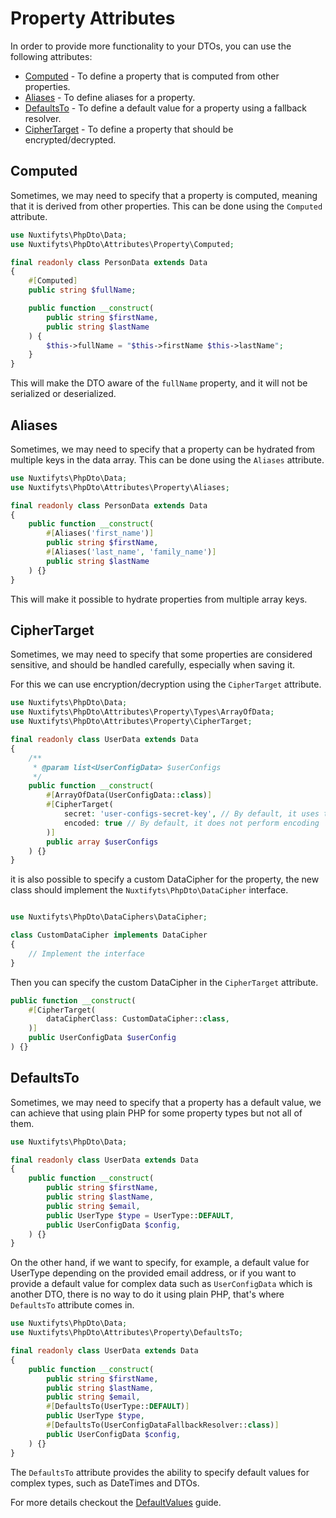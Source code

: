 Property Attributes
=

In order to provide more functionality to your DTOs, you can use the following attributes:
- [Computed](#Computed) - To define a property that is computed from other properties.
- [Aliases](#Aliases) - To define aliases for a property.
- [DefaultsTo](#DefaultsTo) - To define a default value for a property using a fallback resolver.
- [CipherTarget](#CipherTarget) - To define a property that should be encrypted/decrypted.

Computed
-

Sometimes, we may need to specify that a property is computed, meaning that it is derived from other properties. 
This can be done using the `Computed` attribute.

```php
use Nuxtifyts\PhpDto\Data;
use Nuxtifyts\PhpDto\Attributes\Property\Computed;

final readonly class PersonData extends Data
{
    #[Computed]
    public string $fullName;

    public function __construct(
        public string $firstName,
        public string $lastName
    ) {
        $this->fullName = "$this->firstName $this->lastName";
    }
}
```

This will make the DTO aware of the `fullName` property, and it will not be serialized or deserialized.

Aliases
-

Sometimes, we may need to specify that a property can be hydrated from multiple keys in the data array.
This can be done using the `Aliases` attribute.

```php
use Nuxtifyts\PhpDto\Data;
use Nuxtifyts\PhpDto\Attributes\Property\Aliases;

final readonly class PersonData extends Data
{
    public function __construct(
        #[Aliases('first_name')]
        public string $firstName,
        #[Aliases('last_name', 'family_name')]
        public string $lastName   
    ) {}
}
```

This will make it possible to hydrate properties from multiple array keys.

CipherTarget
-

Sometimes, we may need to specify that some properties are considered sensitive, and should be
handled carefully, especially when saving it. 

For this we can use encryption/decryption using the `CipherTarget` attribute.

```php
use Nuxtifyts\PhpDto\Data;
use Nuxtifyts\PhpDto\Attributes\Property\Types\ArrayOfData;
use Nuxtifyts\PhpDto\Attributes\Property\CipherTarget;

final readonly class UserData extends Data
{
    /** 
     * @param list<UserConfigData> $userConfigs
     */
    public function __construct(
        #[ArrayOfData(UserConfigData::class)]
        #[CipherTarget(
            secret: 'user-configs-secret-key', // By default, it uses the class name
            encoded: true // By default, it does not perform encoding
        )]
        public array $userConfigs
    ) {}
}

```

it is also possible to specify a custom DataCipher for the property,
the new class should implement the `Nuxtifyts\PhpDto\DataCipher` interface.

```php

use Nuxtifyts\PhpDto\DataCiphers\DataCipher;

class CustomDataCipher implements DataCipher
{
    // Implement the interface
}
```

Then you can specify the custom DataCipher in the `CipherTarget` attribute.

```php
public function __construct(
    #[CipherTarget(
        dataCipherClass: CustomDataCipher::class,
    )]
    public UserConfigData $userConfig
) {}
```

DefaultsTo
-

Sometimes, we may need to specify that a property has a default value, 
we can achieve that using plain PHP for some property types but not all of them.

```php
use Nuxtifyts\PhpDto\Data;

final readonly class UserData extends Data
{
    public function __construct(
        public string $firstName,
        public string $lastName,
        public string $email,
        public UserType $type = UserType::DEFAULT,
        public UserConfigData $config,
    ) {}
}
```

On the other hand, if we want to specify, for example, a default value for UserType depending 
on the provided email address, or if you want to provide a default value for complex data such as
`UserConfigData` which is another DTO, there is no way to do it using plain PHP, 
that's where `DefaultsTo` attribute comes in.

```php
use Nuxtifyts\PhpDto\Data;
use Nuxtifyts\PhpDto\Attributes\Property\DefaultsTo;

final readonly class UserData extends Data
{
    public function __construct(
        public string $firstName,
        public string $lastName,
        public string $email,
        #[DefaultsTo(UserType::DEFAULT)]
        public UserType $type,
        #[DefaultsTo(UserConfigDataFallbackResolver::class)]
        public UserConfigData $config,
    ) {}
}
```

The `DefaultsTo` attribute provides the ability to specify default values for complex types, 
such as DateTimes and DTOs.

For more details checkout the [DefaultValues](https://github.com/nuxtifyts/php-dto/blob/main/docs/DefaultValues.md) 
guide.
